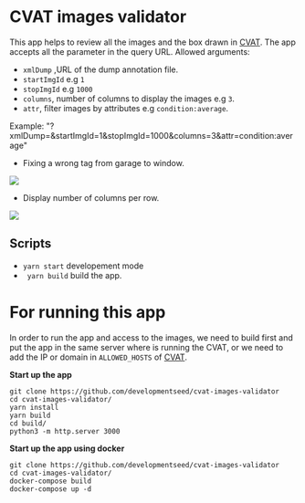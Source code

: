 # CVAT images validator

This app helps to review all the images and the box drawn in [CVAT](https://github.com/opencv/cvat). The app accepts all the parameter in the query URL. Allowed arguments:

- `xmlDump` ,URL of the dump annotation file.
- `startImgId` e.g `1`
- `stopImgId` e.g `1000`
- `columns`, number of columns to display the images e.g `3`.
- `attr`, filter images by attributes e.g `condition:average`.

Example:
"<host>?xmlDump=<url>&startImgId=1&stopImgId=1000&columns=3&attr=condition:average"

- Fixing a wrong tag from garage to window.

![](cvat_validator_fixing.gif)

- Display number of columns per row.

![](cvat_validator_column.gif)

## Scripts

- `yarn start` developement mode
- ` yarn build` build the app.

# For running this app

In order to run the app and access to the images, we need to build first and put the app in the same server where is running the CVAT, or we need to add the IP  or domain in `ALLOWED_HOSTS` of [CVAT](https://github.com/opencv/cvat/blob/develop/cvat/apps/documentation/installation.md#advanced-settings).


**Start up the app**
```
git clone https://github.com/developmentseed/cvat-images-validator
cd cvat-images-validator/
yarn install
yarn build
cd build/
python3 -m http.server 3000
```

**Start up the app using docker**

```
git clone https://github.com/developmentseed/cvat-images-validator
cd cvat-images-validator/
docker-compose build
docker-compose up -d
```